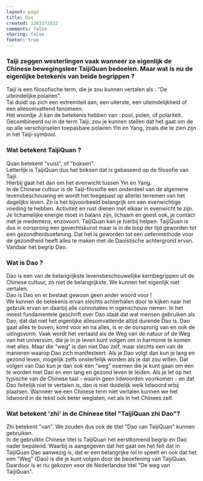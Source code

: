 ```yaml
--- 
layout: page
title: Dao
created: 1283372832
comments: false
sharing: false
footer: true
---
```


### Taiji zeggen westerlingen vaak wanneer ze eigenlijk de Chinese bewegingsleer TaijiQuan bedoelen. Maar wat is nu de eigenlijke betekenis van beide begrippen ? 
Taiji is een filosofische term, die je zou kunnen vertalen als : "De uiteindelijke polairen".   
Tai duidt op zich een extremiteit aan, een uiterste, een uiteindelijkheid of een allesomvattend fenomeen.   
Het woordje Ji kan de betekenis hebben van : pool, polen, of polariteit. Gecombineerd nu in de term Taiji, zou je kunnen stellen dat het gaat om de op alle verschijnselen toepasbare polairen Yin en Yang, zoals die te zien zijn in het Taiji-symbool. 
### Wat betekent TaijiQuan ? 
Quan betekent "vuist", of "boksen".   
Letterlijk is TaijiQuan dus het boksen dat is gebaseerd op de filosofie van Taiji.   
Hierbij gaat het dan om het evenwicht tussen Yin en Yang.   
In de Chinese cultuur is de Taiji-filosofie een onderdeel van de algemene levensbeschouwing en wordt het toegepast op allerlei terreinen van het dagelijks leven. Zo is het bijvoorbeeld belangrijk om een evenwichtige voeding te hebben. Activiteit en rust dienen met elkaar in evenwicht te zijn. Je lichamelijke energie moet in balans zijn, lichaam en geest ook, je contact met je medemens, enzovoort. TaijiQuan kan je hierbij helpen. TaijiQuan is dus in oorsprong een gevechtskunst maar is in de loop der tijd geworden tot een gezondheidsoefening. Dat het is geworden tot een oefenmethode voor de gezondheid heeft alles te maken met de Daoïstische achtergrond ervan. Vandaar het begrip Dao. 
### Wat is Dao ? 
Dao is een van de belangrijkste levensbeschouwelijke kernbegrippen uit de Chinese cultuur, zo niet de belangrijkste. We kunnen het eigenlijk niet vertalen.   
Dao is Dao en er bestaat gewoon geen ander woord voor !   
We kunnen de betekenis ervan slechts achterhalen door te kijken naar het gebruik ervan en daarbij alle connotaties in ogenschouw nemen. In het meest fundamentele geschrift over Dao staat dat wat mensen gebruiken als Dao, dat dat niet het eigenlijke allesomvattende altijd durende Dao is. Dao gaat alles te boven, komt voor en na alles, is er de oorsprong van en ook de uitingsvorm. Vaak wordt het vertaald als de Weg van de natuur of de Weg van het universum, die je in je leven kunt volgen om in harmonie te komen met alles. Maar die "weg" is dan niet Dao zelf, maar slechts een van de manieren waarop Dao zich manifesteert. Als je Dao volgt dan kun je lang en gezond leven, mogelijk zelfs onsterfelijk worden als je dat zou willen. Dat volgen van Dao kun je dan ook een "weg" noemen die je kunt gaan om één te worden met Dao en een lang en gezond leven te leiden. Als je let op het typische van de Chinese taal - waarin geen lidwoorden voorkomen - en dat Dao feitelijk niet te vertalen is, dan is niet duidelijk welk lidwoord erbij plaatsen. Wanneer we een Chinese term niet vertalen kunnen we het lidwoord in de tekst ook beter weglaten, net als in het Chinees zelf. 
### Wat betekent 'zhi' in de Chinese titel "TaijiQuan zhi Dao"? 
Zhi betekent "van". We zouden dus ook de titel "Dao van TaijiQuan" kunnen gebruiken.   
In de gebruikte Chinese titel is TaijiQuan het eerstkomend begrip en Dao nader bepalend. Waarbij is aangegeven dat het gaat om het feit dat in TaijiQuan Dao aanwezig is, dat er een belangrijke rol in speelt en ook dat het een "Weg" (Dao) is die je kunt volgen door de beoefening van TaijiQuan.   
Daardoor is er nu gekozen voor de Nederlandse titel "De weg van TaijiQuan".

